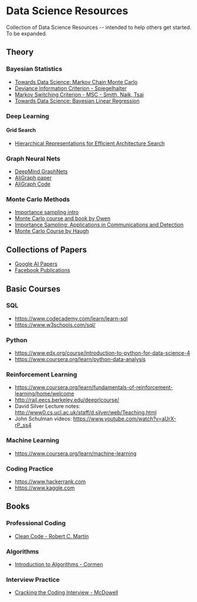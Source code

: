 # Data Science Resources
Collection of Data Science Resources -- intended to help others get started.  To be expanded.

## Theory
### Bayesian Statistics
* [Towards Data Science: Markov Chain Monte Carlo](https://towardsdatascience.com/markov-chain-monte-carlo-291d8a5975ae)
* [Deviance Information Criterion - Spiegelhalter](https://rss.onlinelibrary.wiley.com/doi/10.1111/1467-9868.00353)
* [Markov Switching Criterion - MSC - Smith, Naik, Tsai](https://gsm.ucdavis.edu/sites/main/files/file-attachments/07markovswitchingmodel.pdf)
* [Towards Data Science: Bayesian Linear Regression](https://towardsdatascience.com/introduction-to-bayesian-linear-regression-e66e60791ea7)

### Deep Learning
#### Grid Search
* [Hierarchical Representations for Efficient Architecture Search](https://arxiv.org/abs/1711.00436)

### Graph Neural Nets
* [DeepMind GraphNets](https://github.com/deepmind/graph_nets)
* [AliGraph paper](https://arxiv.org/abs/1902.08730)
* [AliGraph Code](https://github.com/hp027/AliGraph)

### Monte Carlo Methods
- [Importance sampling intro](https://towardsdatascience.com/importance-sampling-introduction-e76b2c32e744)
- [Monte Carlo course and book by Owen](https://statweb.stanford.edu/~owen/mc/)
- [Importance Sampling: Applications in Communications and Detection](https://books.google.com/books?id=SgmrCAAAQBAJ)
- [Monte Carlo Course by Haugh](https://martin-haugh.github.io/teaching/monte-carlo/)

## Collections of Papers
* [Google AI Papers](https://ai.google/research/pubs/)
* [Facebook Publications](https://research.fb.com/publications/)


## Basic Courses
### SQL
* https://www.codecademy.com/learn/learn-sql
* https://www.w3schools.com/sql/

### Python
* https://www.edx.org/course/introduction-to-python-for-data-science-4
* https://www.coursera.org/learn/python-data-analysis

### Reinforcement Learning
* https://www.coursera.org/learn/fundamentals-of-reinforcement-learning/home/welcome
* http://rail.eecs.berkeley.edu/deeprlcourse/
* David Silver Lecture notes: http://www0.cs.ucl.ac.uk/staff/d.silver/web/Teaching.html
* John Schulman videos: https://www.youtube.com/watch?v=aUrX-rP_ss4

### Machine Learning
* https://www.coursera.org/learn/machine-learning

### Coding Practice
* https://www.hackerrank.com
* https://www.kaggle.com

## Books
### Professional Coding
* [Clean Code - Robert C. Martin](https://www.amazon.com/Clean-Code-Handbook-Software-Craftsmanship/dp/0132350882/ref=asc_df_0132350882/)

### Algorithms
* [Introduction to Algorithms - Cormen](https://www.amazon.com/Introduction-Algorithms-3rd-MIT-Press/dp/0262033844)

### Interview Practice
* [Cracking the Coding Interview - McDowell](https://www.amazon.com/Cracking-Coding-Interview-Programming-Questions/dp/0984782850)
